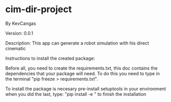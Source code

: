 # cim-dir-project

By KevCangas

Version: 0.0.1

Description: 
This app can generate a robot simulation with his direct cinematic

Instructions to install the created package:

Before all, you need to create the requirements.txt, this doc contains the
dependencies that your package will need. To do this you need to type in the
terminal "pip freeze > requirements.txt".

To install the package is necesary pre-install setuptools in your environment
when you did the last, type: "pip install -e <directory-of-your-package>" to finish the installation
